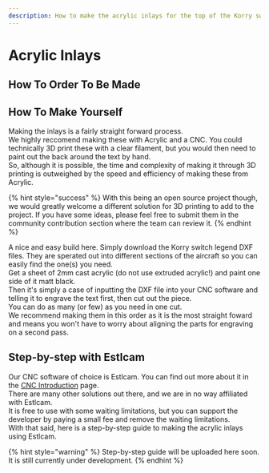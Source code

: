 ```yaml
---
description: How to make the acrylic inlays for the top of the Korry switch.
---
```


# Acrylic Inlays

## How To Order To Be Made

## How To Make Yourself

Making the inlays is a fairly straight forward process.  
We highly reccomend making these with Acrylic and a CNC. You could technically 3D print these with a clear filament, but you would then need to paint out the back around the text by hand.  
So, although it is possible, the time and complexity of making it through 3D printing is outweighed by the speed and efficiency of making these from Acrylic.

{% hint style="success" %}
 With this being an open source project though, we would greatly welcome a different solution for 3D printing to add to the project. If you have some ideas, please feel free to submit them in the community contribution section where the team can review it.
{% endhint %}

A nice and easy build here. Simply download the Korry switch legend DXF files. They are sperated out into different sections of the aircraft so you can easily find the one\(s\) you need.  
Get a sheet of 2mm cast acrylic \(do not use extruded acrylic!\) and paint one side of it matt black.  
Then it's simply a case of inputting the DXF file into your CNC software and telling it to engrave the text first, then cut out the piece.  
You can do as many \(or few\) as you need in one cut.  
We recommend making them in this order as it is the most straight foward and means you won't have to worry about aligning the parts for engraving on a second pass.

## Step-by-step with Estlcam

Our CNC software of choice is Estlcam. You can find out more about it in the [CNC Introduction](../cnc-milling/intro.md) page.  
There are many other solutions out there, and we are in no way affiliated with Estlcam.  
It is free to use with some waiting limitations, but you can support the developer by paying a small fee and remove the waiting limitations.  
With that said, here is a step-by-step guide to making the acrylic inlays using Estlcam.

{% hint style="warning" %}
Step-by-step guide will be uploaded here soon. It is still currently under development.
{% endhint %}

